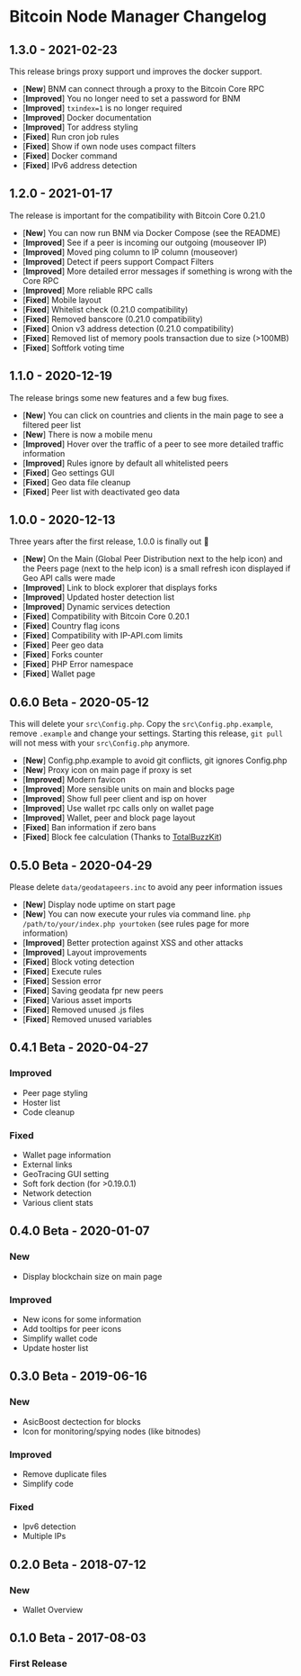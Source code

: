 # Bitcoin Node Manager Changelog

## 1.3.0 - 2021-02-23

This release brings proxy support und improves the docker support.

- [**New**] BNM can connect through a proxy to the Bitcoin Core RPC
- [**Improved**] You no longer need to set a password for BNM
- [**Improved**] `txindex=1` is no longer required
- [**Improved**] Docker documentation
- [**Improved**] Tor address styling
- [**Fixed**] Run cron job rules
- [**Fixed**] Show if own node uses compact filters
- [**Fixed**] Docker command
- [**Fixed**] IPv6 address detection

## 1.2.0 - 2021-01-17

The release is important for the compatibility with Bitcoin Core 0.21.0

- [**New**] You can now run BNM via Docker Compose (see the README)
- [**Improved**] See if a peer is incoming our outgoing (mouseover IP)
- [**Improved**] Moved ping column to IP column (mouseover)
- [**Improved**] Detect if peers support Compact Filters
- [**Improved**] More detailed error messages if something is wrong with the Core RPC
- [**Improved**] More reliable RPC calls
- [**Fixed**] Mobile layout
- [**Fixed**] Whitelist check (0.21.0 compatibility)
- [**Fixed**] Removed banscore (0.21.0 compatibility)
- [**Fixed**] Onion v3 address detection (0.21.0 compatibility)
- [**Fixed**] Removed list of memory pools transaction due to size (>100MB)
- [**Fixed**] Softfork voting time

## 1.1.0 - 2020-12-19

The release brings some new features and a few bug fixes.

- [**New**] You can click on countries and clients in the main page to see a filtered peer list
- [**New**] There is now a mobile menu
- [**Improved**] Hover over the traffic of a peer to see more detailed traffic information
- [**Improved**] Rules ignore by default all whitelisted peers
- [**Fixed**] Geo settings GUI
- [**Fixed**] Geo data file cleanup
- [**Fixed**] Peer list with deactivated geo data

## 1.0.0 - 2020-12-13

Three years after the first release, 1.0.0 is finally out :partying_face:

- [**New**] On the Main (Global Peer Distribution next to the help icon) and the Peers page (next to the help icon) is a small refresh icon displayed if Geo API calls were made
- [**Improved**] Link to block explorer that displays forks
- [**Improved**] Updated hoster detection list
- [**Improved**] Dynamic services detection
- [**Fixed**] Compatibility with Bitcoin Core 0.20.1
- [**Fixed**] Country flag icons
- [**Fixed**] Compatibility with IP-API.com limits
- [**Fixed**] Peer geo data
- [**Fixed**] Forks counter
- [**Fixed**] PHP Error namespace
- [**Fixed**] Wallet page

## 0.6.0 Beta - 2020-05-12

This will delete your `src\Config.php`. Copy the `src\Config.php.example`, remove `.example` and change your settings. Starting this release, `git pull` will not mess with your `src\Config.php` anymore.

- [**New**] Config.php.example to avoid git conflicts, git ignores Config.php
- [**New**] Proxy icon on main page if proxy is set
- [**Improved**] Modern favicon
- [**Improved**] More sensible units on main and blocks page
- [**Improved**] Show full peer client and isp on hover
- [**Improved**] Use wallet rpc calls only on wallet page
- [**Improved**] Wallet, peer and block page layout
- [**Fixed**] Ban information if zero bans
- [**Fixed**] Block fee calculation (Thanks to [TotalBuzzKit](https://github.com/drkskwlkr))

## 0.5.0 Beta - 2020-04-29

Please delete `data/geodatapeers.inc` to avoid any peer information issues

- [**New**] Display node uptime on start page
- [**New**] You can now execute your rules via command line. `php /path/to/your/index.php yourtoken` (see rules page for more information)
- [**Improved**] Better protection against XSS and other attacks
- [**Improved**] Layout improvements
- [**Fixed**] Block voting detection
- [**Fixed**] Execute rules
- [**Fixed**] Session error
- [**Fixed**] Saving geodata fpr new peers
- [**Fixed**] Various asset imports
- [**Fixed**] Removed unused .js files
- [**Fixed**] Removed unused variables

## 0.4.1 Beta - 2020-04-27

### Improved

- Peer page styling
- Hoster list
- Code cleanup

### Fixed

- Wallet page information
- External links
- GeoTracing GUI setting
- Soft fork dection (for >0.19.0.1)
- Network detection
- Various client stats

## 0.4.0 Beta - 2020-01-07

### New

- Display blockchain size on main page

### Improved

- New icons for some information
- Add tooltips for peer icons
- Simplify wallet code
- Update hoster list

## 0.3.0 Beta - 2019-06-16

### New

- AsicBoost dectection for blocks
- Icon for monitoring/spying nodes (like bitnodes)

### Improved

- Remove duplicate files
- Simplify code

### Fixed

- Ipv6 detection
- Multiple IPs

## 0.2.0 Beta - 2018-07-12

### New

- Wallet Overview

## 0.1.0 Beta - 2017-08-03

### First Release
